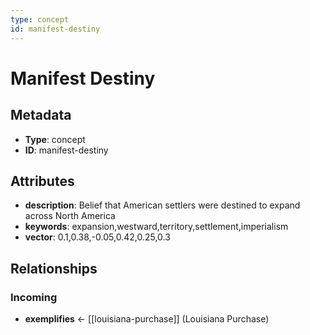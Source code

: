 ```yaml
---
type: concept
id: manifest-destiny
---
```


# Manifest Destiny

## Metadata

- **Type**: concept
- **ID**: manifest-destiny

## Attributes

- **description**: Belief that American settlers were destined to expand across North America
- **keywords**: expansion,westward,territory,settlement,imperialism
- **vector**: 0.1,0.38,-0.05,0.42,0.25,0.3

## Relationships

### Incoming

- **exemplifies** ← [[louisiana-purchase]] (Louisiana Purchase)

